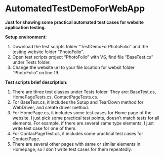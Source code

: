 # AutomatedTestDemoForWebApp
**Just for showing some practical automated test cases for website application testing.**

**Setup environment:**
1.	Download the test scripts folder “TestDemoForPhotoFolio” and the testing website folder “PhotoFolio”.
2.	Open test scripts project “PhotoFolio” with VS, find file “BaseTest.cs” under Tests folder.
3.	Change the website url to your file location for websit folder “PhotoFolio” on line 19.

**Test scripts brief description:**
1.	There are three test classes under Tests folder. They are: BaseTest.cs, HomePageTests.cs, ContactPageTests.cs.
2.	For BaseTest.cs, it includes the Sutup and TearDown method for WebDriver, and create driver method.
3.	For HomePage.cs, it includes some test cases for Home page of the website. I just pick some practical test points, doesn’t match tests for all elements. For example, if there are several same type elements, I just write test case for one of them.
4.	For ContacPageTest.cs, it includes some practical test cases for ContactPage.
5.	There are several other pages with same or similar elements in Homepage, so I don’t write test cases for them repeatedly.
